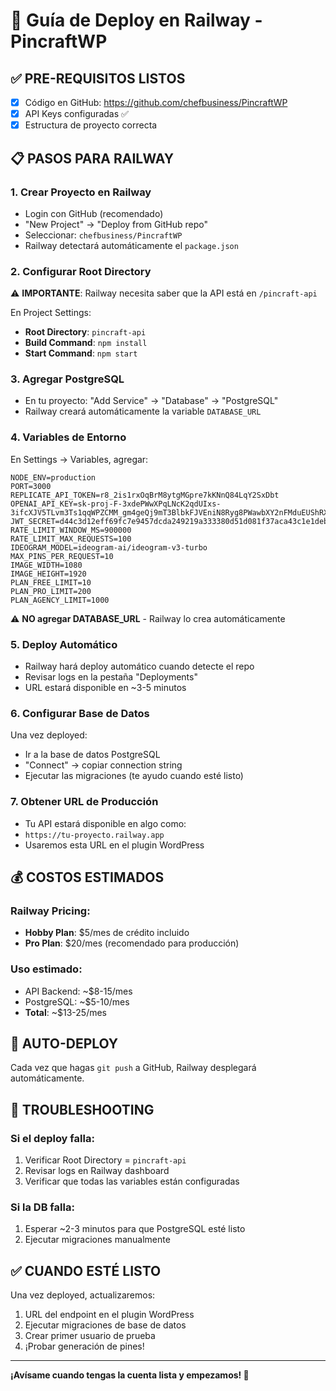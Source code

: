 # 🚀 Guía de Deploy en Railway - PincraftWP

## ✅ PRE-REQUISITOS LISTOS
- [x] Código en GitHub: https://github.com/chefbusiness/PincraftWP
- [x] API Keys configuradas ✅
- [x] Estructura de proyecto correcta

## 📋 PASOS PARA RAILWAY

### 1. Crear Proyecto en Railway
- Login con GitHub (recomendado)
- "New Project" → "Deploy from GitHub repo"
- Seleccionar: `chefbusiness/PincraftWP`
- Railway detectará automáticamente el `package.json`

### 2. Configurar Root Directory
⚠️ **IMPORTANTE**: Railway necesita saber que la API está en `/pincraft-api`

En Project Settings:
- **Root Directory**: `pincraft-api`
- **Build Command**: `npm install`
- **Start Command**: `npm start`

### 3. Agregar PostgreSQL
- En tu proyecto: "Add Service" → "Database" → "PostgreSQL"
- Railway creará automáticamente la variable `DATABASE_URL`

### 4. Variables de Entorno
En Settings → Variables, agregar:

```
NODE_ENV=production
PORT=3000
REPLICATE_API_TOKEN=r8_2is1rxOqBrM8ytgMGpre7kKNnQ84LqY2SxDbt
OPENAI_API_KEY=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
JWT_SECRET=d44c3d12eff69fc7e9457dcda249219a333380d51d081f37aca43c1e1deb6e623d12cd22d1d462ddeec1295f2dd8a1e17db73171c8657865cbdf856a01f5f560
RATE_LIMIT_WINDOW_MS=900000
RATE_LIMIT_MAX_REQUESTS=100
IDEOGRAM_MODEL=ideogram-ai/ideogram-v3-turbo
MAX_PINS_PER_REQUEST=10
IMAGE_WIDTH=1080
IMAGE_HEIGHT=1920
PLAN_FREE_LIMIT=10
PLAN_PRO_LIMIT=200
PLAN_AGENCY_LIMIT=1000
```

⚠️ **NO agregar DATABASE_URL** - Railway lo crea automáticamente

### 5. Deploy Automático
- Railway hará deploy automático cuando detecte el repo
- Revisar logs en la pestaña "Deployments"
- URL estará disponible en ~3-5 minutos

### 6. Configurar Base de Datos
Una vez deployed:
- Ir a la base de datos PostgreSQL
- "Connect" → copiar connection string
- Ejecutar las migraciones (te ayudo cuando esté listo)

### 7. Obtener URL de Producción
- Tu API estará disponible en algo como:
- `https://tu-proyecto.railway.app`
- Usaremos esta URL en el plugin WordPress

## 💰 COSTOS ESTIMADOS

### Railway Pricing:
- **Hobby Plan**: $5/mes de crédito incluido
- **Pro Plan**: $20/mes (recomendado para producción)

### Uso estimado:
- API Backend: ~$8-15/mes
- PostgreSQL: ~$5-10/mes
- **Total**: ~$13-25/mes

## 🔄 AUTO-DEPLOY
Cada vez que hagas `git push` a GitHub, Railway desplegará automáticamente.

## 🐛 TROUBLESHOOTING

### Si el deploy falla:
1. Verificar Root Directory = `pincraft-api`
2. Revisar logs en Railway dashboard
3. Verificar que todas las variables están configuradas

### Si la DB falla:
1. Esperar ~2-3 minutos para que PostgreSQL esté listo
2. Ejecutar migraciones manualmente

## ✅ CUANDO ESTÉ LISTO
Una vez deployed, actualizaremos:
1. URL del endpoint en el plugin WordPress
2. Ejecutar migraciones de base de datos
3. Crear primer usuario de prueba
4. ¡Probar generación de pines!

---
**¡Avísame cuando tengas la cuenta lista y empezamos! 🚀**